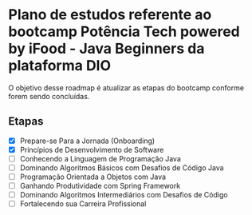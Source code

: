 # Plano de estudos referente ao bootcamp Potência Tech powered by iFood - Java Beginners da plataforma DIO

O objetivo desse roadmap é atualizar as etapas do bootcamp conforme forem sendo concluídas.

## Etapas

- [X] Prepare-se Para a Jornada (Onboarding)
- [X] Princípios de Desenvolvimento de Software
- [ ] Conhecendo a Linguagem de Programação Java
- [ ] Dominando Algoritmos Básicos com Desafios de Código Java
- [ ] Programação Orientada a Objetos com Java
- [ ] Ganhando Produtividade com Spring Framework
- [ ] Dominando Algoritmos Intermediários com Desafios de Código
- [ ] Fortalecendo sua Carreira Profissional
